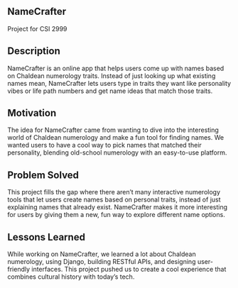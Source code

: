 ## NameCrafter
Project for CSI 2999

## Description

NameCrafter is an online app that helps users come up with names based on Chaldean numerology traits. Instead of just looking up what existing names mean, NameCrafter lets users type in traits they want like personality vibes or life path numbers and get name ideas that match those traits.

## Motivation

The idea for NameCrafter came from wanting to dive into the interesting world of Chaldean numerology and make a fun tool for finding names. We wanted users to have a cool way to pick names that matched their personality, blending old-school numerology with an easy-to-use platform.

## Problem Solved

This project fills the gap where there aren’t many interactive numerology tools that let users create names based on personal traits, instead of just explaining names that already exist. NameCrafter makes it more interesting for users by giving them a new, fun way to explore different name options.

## Lessons Learned

While working on NameCrafter, we learned a lot about Chaldean numerology, using Django, building RESTful APIs, and designing user-friendly interfaces. This project pushed us to create a cool experience that combines cultural history with today’s tech.
